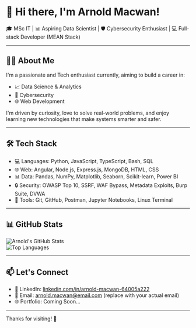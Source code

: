 # 👋 Hi there, I'm Arnold Macwan!

🎓 MSc IT | 📊 Aspiring Data Scientist | 🛡️ Cybersecurity Enthusiast | 💻 Full-stack Developer (MEAN Stack)

---

## 🧑‍💻 About Me

I'm a passionate and Tech enthusiast currently, aiming to build a career in:

- 📈 Data Science & Analytics  
- 🔐 Cybersecurity  
- 🌐 Web Development  

I'm driven by curiosity, love to solve real-world problems, and enjoy learning new technologies that make systems smarter and safer.

---

## 🛠️ Tech Stack

- 💻 Languages: Python, JavaScript, TypeScript, Bash, SQL  
- 🌐 Web: Angular, Node.js, Express.js, MongoDB, HTML, CSS  
- 📊 Data: Pandas, NumPy, Matplotlib, Seaborn, Scikit-learn, Power BI  
- 🔒 Security: OWASP Top 10, SSRF, WAF Bypass, Metadata Exploits, Burp Suite, DVWA  
- 🔧 Tools: Git, GitHub, Postman, Jupyter Notebooks, Linux Terminal  

---

## 📊 GitHub Stats

![Arnold's GitHub Stats](https://github-readme-stats.vercel.app/api?username=arnoldhere&show_icons=true&theme=tokyonight)  
![Top Languages](https://github-readme-stats.vercel.app/api/top-langs/?username=arnoldhere&layout=compact&theme=tokyonight)

---

## 📫 Let's Connect

- 🔗 LinkedIn: [linkedin.com/in/arnold-macwan-64005a222](https://www.linkedin.com/in/arnold-macwan-64005a222)  
- 📧 Email: arnold.macwan@email.com (replace with your actual email)  
- 🌐 Portfolio: Coming Soon...

---

Thanks for visiting! 🚀
